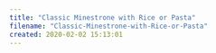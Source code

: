 ```yaml
---
title: "Classic Minestrone with Rice or Pasta"
filename: "Classic-Minestrone-with-Rice-or-Pasta"
created: 2020-02-02 15:13:01
---
```

